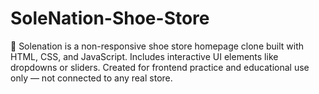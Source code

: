 # SoleNation-Shoe-Store
🥿 Solenation is a non-responsive shoe store homepage clone built with HTML, CSS, and JavaScript. Includes interactive UI elements like dropdowns or sliders. Created for frontend practice and educational use only — not connected to any real store.
